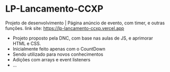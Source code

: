 # LP-Lancamento-CCXP
Projeto de desenvolvimento | Página anúncio de evento, com timer, e outras funções. 
link site: https://lp-lancamento-ccxp.vercel.app


- Projeto proposto pela DNC, com base nas aulas de JS, e aprimorar HTML e CSS.
- Inicialmente feito apenas com o CountDown
- Sendo utilizado para novos conhecimentos
- Adições com arrays e event listeners
- ...
